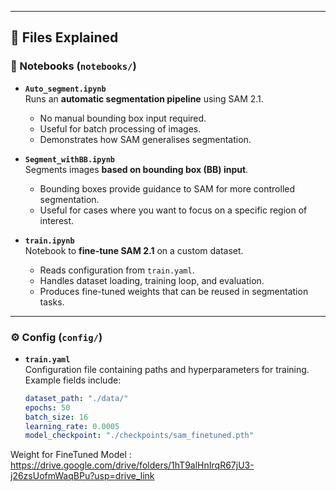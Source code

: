 
---

## 📌 Files Explained

### 🧾 Notebooks (`notebooks/`)

- **`Auto_segment.ipynb`**  
  Runs an **automatic segmentation pipeline** using SAM 2.1.  
  - No manual bounding box input required.  
  - Useful for batch processing of images.  
  - Demonstrates how SAM generalises segmentation.

- **`Segment_withBB.ipynb`**  
  Segments images **based on bounding box (BB) input**.  
  - Bounding boxes provide guidance to SAM for more controlled segmentation.  
  - Useful for cases where you want to focus on a specific region of interest.  

- **`train.ipynb`**  
  Notebook to **fine-tune SAM 2.1** on a custom dataset.  
  - Reads configuration from `train.yaml`.  
  - Handles dataset loading, training loop, and evaluation.  
  - Produces fine-tuned weights that can be reused in segmentation tasks.

---

### ⚙️ Config (`config/`)

- **`train.yaml`**  
  Configuration file containing paths and hyperparameters for training.  
  Example fields include:
  ```yaml
  dataset_path: "./data/"
  epochs: 50
  batch_size: 16
  learning_rate: 0.0005
  model_checkpoint: "./checkpoints/sam_finetuned.pth"

Weight for FineTuned Model : https://drive.google.com/drive/folders/1hT9alHnIrqR67jU3-j26zsUofmWaqBPu?usp=drive_link
